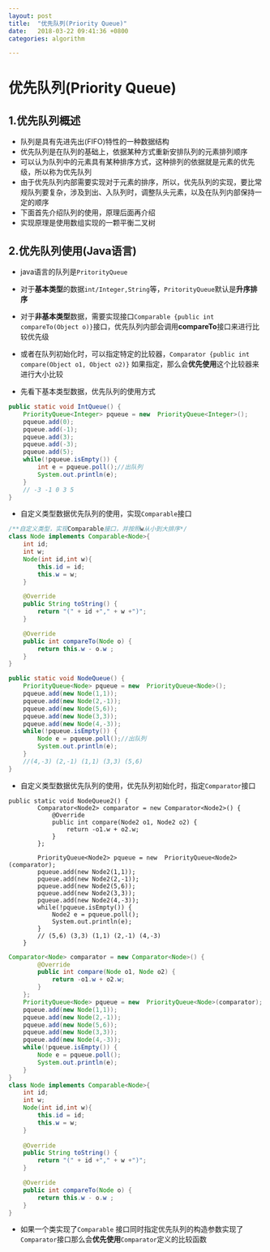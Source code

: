 ```yaml
---
layout: post
title:  "优先队列(Priority Queue)"
date:   2018-03-22 09:41:36 +0800
categories: algorithm

---
```


# 优先队列(Priority Queue)


## 1.优先队列概述

- 队列是具有先进先出(FIFO)特性的一种数据结构
- 优先队列是在队列的基础上，依据某种方式重新安排队列的元素排列顺序
- 可以认为队列中的元素具有某种排序方式，这种排列的依据就是元素的优先级，所以称为优先队列
- 由于优先队列内部需要实现对于元素的排序，所以，优先队列的实现，要比常规队列要复杂，涉及到出、入队列时，调整队头元素，以及在队列内部保持一定的顺序
- 下面首先介绍队列的使用，原理后面再介绍
- 实现原理是使用数组实现的一颗平衡二叉树

## 2.优先队列使用(Java语言)

- java语言的队列是```PritorityQueue```
- 对于**基本类型**的数据```int/Integer,String```等，```PritorityQueue```默认是**升序排序**
- 对于**非基本类型**数据，需要实现接口```Comparable {public int compareTo(Object o)}```接口，优先队列内部会调用**compareTo**接口来进行比较优先级
- 或者在队列初始化时，可以指定特定的比较器，```Comparator {public int compare(Object o1, Object o2)}```  如果指定，那么会**优先使用**这个比较器来进行大小比较

- 先看下基本类型数据，优先队列的使用方式



```java
public static void IntQueue() {
	PriorityQueue<Integer> pqueue = new  PriorityQueue<Integer>();
	pqueue.add(0);
	pqueue.add(-1);
	pqueue.add(3);
	pqueue.add(-3);
	pqueue.add(5);
	while(!pqueue.isEmpty()) {
		int e = pqueue.poll();//出队列
		System.out.println(e);
	}
	// -3 -1 0 3 5 
}

```

- 自定义类型数据优先队列的使用，实现```Comparable```接口

```java
/**自定义类型，实现Comparable接口，并按照w从小到大排序*/
class Node implements Comparable<Node>{
	int id;
	int w;
	Node(int id,int w){
		this.id = id;
		this.w = w;
	}

	@Override
	public String toString() {
		return "(" + id +"," + w +")";
	}

	@Override
	public int compareTo(Node o) {
		return this.w - o.w ;
	}
}

public static void NodeQueue() {
	PriorityQueue<Node> pqueue = new  PriorityQueue<Node>();
	pqueue.add(new Node(1,1));
	pqueue.add(new Node(2,-1));
	pqueue.add(new Node(5,6));
	pqueue.add(new Node(3,3));
	pqueue.add(new Node(4,-3));
	while(!pqueue.isEmpty()) {
		Node e = pqueue.poll();//出队列
		System.out.println(e);
	}
	//(4,-3) (2,-1) (1,1) (3,3) (5,6)
}

```

- 自定义类型数据优先队列的使用，优先队列初始化时，指定```Comparator```接口

```
public static void NodeQueue2() {
		Comparator<Node2> comparator = new Comparator<Node2>() {
			@Override
			public int compare(Node2 o1, Node2 o2) {
				return -o1.w + o2.w;
			}
		};
		
		PriorityQueue<Node2> pqueue = new  PriorityQueue<Node2>(comparator);
		pqueue.add(new Node2(1,1));
		pqueue.add(new Node2(2,-1));
		pqueue.add(new Node2(5,6));
		pqueue.add(new Node2(3,3));
		pqueue.add(new Node2(4,-3));
		while(!pqueue.isEmpty()) {
			Node2 e = pqueue.poll();
			System.out.println(e);
		}
		// (5,6) (3,3) (1,1) (2,-1) (4,-3)
	}

```

```java
Comparator<Node> comparator = new Comparator<Node>() {
		@Override
		public int compare(Node o1, Node o2) {
			return -o1.w + o2.w;
		}
	};
	PriorityQueue<Node> pqueue = new  PriorityQueue<Node>(comparator);
	pqueue.add(new Node(1,1));
	pqueue.add(new Node(2,-1));
	pqueue.add(new Node(5,6));
	pqueue.add(new Node(3,3));
	pqueue.add(new Node(4,-3));
	while(!pqueue.isEmpty()) {
		Node e = pqueue.poll();
		System.out.println(e);
	}
}
class Node implements Comparable<Node>{
	int id;
	int w;
	Node(int id,int w){
		this.id = id;
		this.w = w;
	}
	
	@Override
	public String toString() {
		return "(" + id +"," + w +")";
	}

	@Override
	public int compareTo(Node o) {
		return this.w - o.w ;
	}
}

```

- 如果一个类实现了```Comparable``` 接口同时指定优先队列的构造参数实现了```Comparator```接口那么会**优先使用**```Comparator```定义的比较函数
